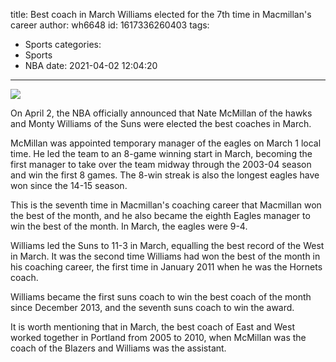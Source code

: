 title: Best coach in March  Williams elected for the 7th time in Macmillan's career
author: wh6648
id: 1617336260403
tags: 
- Sports
categories: 
- Sports
- NBA
date: 2021-04-02 12:04:20
---
![](https://p6.itc.cn/images01/20210402/364ef0ff803b458198906e48c8dcb9ae.jpeg)


On April 2, the NBA officially announced that Nate McMillan of the hawks and Monty Williams of the Suns were elected the best coaches in March.

McMillan was appointed temporary manager of the eagles on March 1 local time. He led the team to an 8-game winning start in March, becoming the first manager to take over the team midway through the 2003-04 season and win the first 8 games. The 8-win streak is also the longest eagles have won since the 14-15 season.

This is the seventh time in Macmillan's coaching career that Macmillan won the best of the month, and he also became the eighth Eagles manager to win the best of the month. In March, the eagles were 9-4.

Williams led the Suns to 11-3 in March, equalling the best record of the West in March. It was the second time Williams had won the best of the month in his coaching career, the first time in January 2011 when he was the Hornets coach.

Williams became the first suns coach to win the best coach of the month since December 2013, and the seventh suns coach to win the award.

It is worth mentioning that in March, the best coach of East and West worked together in Portland from 2005 to 2010, when McMillan was the coach of the Blazers and Williams was the assistant.

